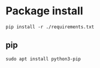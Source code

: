 # Package install
```
pip install -r ./requirements.txt
```

## pip
```
sudo apt install python3-pip
```